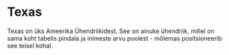# Texas

Texas on üks Ameerika Ühendriikidest. See on ainuke ühendriik, millel on sama
koht tabelis pindala ja inimeste arvu poolest - mõlemas positsioneerib see
teisel kohal.
